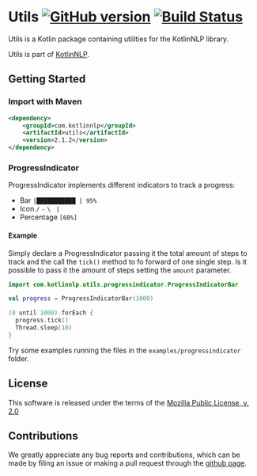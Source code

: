 # Utils [![GitHub version](https://badge.fury.io/gh/KotlinNLP%2FUtils.svg)](https://badge.fury.io/gh/KotlinNLP%2FUtils) [![Build Status](https://travis-ci.org/KotlinNLP/Utils.svg?branch=master)](https://travis-ci.org/KotlinNLP/Utils)

Utils is a Kotlin package containing utilities for the KotlinNLP library.

Utils is part of [KotlinNLP](http://kotlinnlp.com/ "KotlinNLP").


## Getting Started

### Import with Maven

```xml
<dependency>
    <groupId>com.kotlinnlp</groupId>
    <artifactId>utils</artifactId>
    <version>2.1.2</version>
</dependency>
```

### ProgressIndicator

ProgressIndicator implements different indicators to track a progress: 
* Bar ```|███████████ | 95%```
* Icon ```/``` ```-``` ```\ ``` ```|```
* Percentage ```[60%]```

#### Example

Simply declare a ProgressIndicator passing it the total amount of steps to track and the call the `tick()` method to 
fo forward of one single step. Is it possible to pass it the amount of steps setting the `amount` parameter.
```kotlin
import com.kotlinnlp.utils.progressindicator.ProgressIndicatorBar

val progress = ProgressIndicatorBar(1000)

(0 until 1000).forEach {
  progress.tick()
  Thread.sleep(10)
}
```
Try some examples running the files in the `examples/progressindicator` folder.


## License

This software is released under the terms of the 
[Mozilla Public License, v. 2.0](https://mozilla.org/MPL/2.0/ "Mozilla Public License, v. 2.0")


## Contributions

We greatly appreciate any bug reports and contributions, which can be made by filing an issue or making a pull 
request through the [github page](https://github.com/kotlinnlp/Utils "Utils on GitHub").
